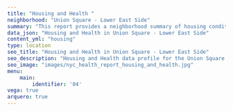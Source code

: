 ```yaml
---
title: "Housing and Health "
neighborhood: "Union Square - Lower East Side"
summary: "This report provides a neighborhood summary of housing conditions and related health outcomes. It also describes population characteristics that can increase vulnerability to housing hazards."
data_json: "Housing and Health in Union Square - Lower East Side"
content_yml: "housing"
type: location
seo_title: "Housing and Health in Union Square - Lower East Side"
seo_description: "Housing and Health data profile for the Union Square - Lower East Side neighborhood of NYC."
seo_image: "images/nyc_health_report_housing_and_health.jpg"
menu:
    main:
        identifier: '04'
vega: true
arquero: true
---
```

